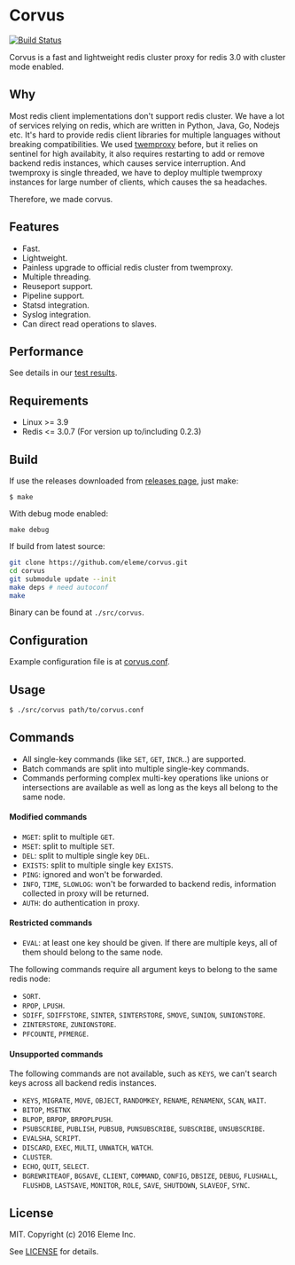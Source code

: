 Corvus
======

[![Build Status](https://travis-ci.org/eleme/corvus.svg)](https://travis-ci.org/eleme/corvus)

Corvus is a fast and lightweight redis cluster proxy for redis 3.0 with cluster mode enabled.

Why
---

Most redis client implementations don't support redis cluster. We have a lot of services relying
on redis, which are written in Python, Java, Go, Nodejs etc. It's hard to provide redis client
libraries for multiple languages without breaking compatibilities. We used [twemproxy](https://github.com/twitter/twemproxy)
before, but it relies on sentinel for high availabity, it also requires restarting to add or
remove backend redis instances, which causes service interruption. And twemproxy is single
threaded, we have to deploy multiple twemproxy instances for large number of clients, which
causes the sa headaches.

Therefore, we made corvus.

Features
--------

* Fast.
* Lightweight.
* Painless upgrade to official redis cluster from twemproxy.
* Multiple threading.
* Reuseport support.
* Pipeline support.
* Statsd integration.
* Syslog integration.
* Can direct read operations to slaves.

Performance
------------

See details in our [test results](docs/lpt.md).

Requirements
------------

* Linux >= 3.9
* Redis <= 3.0.7 (For version up to/including 0.2.3)

Build
-----

If use the releases downloaded from
[releases page](https://github.com/eleme/corvus/releases), just make:

```
$ make
```

With debug mode enabled:

```
make debug
```

If build from latest source:
```bash
git clone https://github.com/eleme/corvus.git
cd corvus
git submodule update --init
make deps # need autoconf
make
```

Binary can be found at `./src/corvus`.

Configuration
-------------

Example configuration file is at [corvus.conf](corvus.conf).

Usage
-----

```bash
$ ./src/corvus path/to/corvus.conf
```

Commands
--------

* All single-key commands (like `SET`, `GET`, `INCR`..) are supported.
* Batch commands are split into multiple single-key commands.
* Commands performing complex multi-key operations like unions or intersections
   are available as well as long as the keys all belong to the same node.

#### Modified commands

* `MGET`: split to multiple `GET`.
* `MSET`: split to multiple `SET`.
* `DEL`: split to multiple single key `DEL`.
* `EXISTS`: split to multiple single key `EXISTS`.
* `PING`: ignored and won't be forwarded.
* `INFO`, `TIME`, `SLOWLOG`: won't be forwarded to backend redis, information collected in proxy
   will be returned.
* `AUTH`: do authentication in proxy.

#### Restricted commands

* `EVAL`: at least one key should be given. If there are multiple keys, all of
   them should belong to the same node.

The following commands require all argument keys to belong to the same redis node:

* `SORT`.
* `RPOP`, `LPUSH`.
* `SDIFF`, `SDIFFSTORE`, `SINTER`, `SINTERSTORE`, `SMOVE`, `SUNION`, `SUNIONSTORE`.
* `ZINTERSTORE`, `ZUNIONSTORE`.
* `PFCOUNTE`, `PFMERGE`.

#### Unsupported commands

The following commands are not available, such as `KEYS`, we can't search keys across
all backend redis instances.

* `KEYS`, `MIGRATE`, `MOVE`, `OBJECT`, `RANDOMKEY`, `RENAME`, `RENAMENX`, `SCAN`, `WAIT`.
* `BITOP`, `MSETNX`
* `BLPOP`, `BRPOP`, `BRPOPLPUSH`.
* `PSUBSCRIBE`, `PUBLISH`, `PUBSUB`, `PUNSUBSCRIBE`, `SUBSCRIBE`, `UNSUBSCRIBE`.
* `EVALSHA`, `SCRIPT`.
* `DISCARD`, `EXEC`, `MULTI`, `UNWATCH`, `WATCH`.
* `CLUSTER`.
* `ECHO`, `QUIT`, `SELECT`.
* `BGREWRITEAOF`, `BGSAVE`, `CLIENT`, `COMMAND`, `CONFIG`, `DBSIZE`, `DEBUG`, `FLUSHALL`,
   `FLUSHDB`, `LASTSAVE`, `MONITOR`, `ROLE`, `SAVE`, `SHUTDOWN`, `SLAVEOF`, `SYNC`.

License
-------

MIT. Copyright (c) 2016 Eleme Inc.

See [LICENSE](LICENSE) for details.

